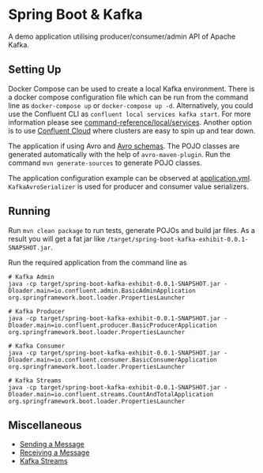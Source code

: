 # Spring Boot & Kafka

A demo application utilising producer/consumer/admin API of Apache Kafka.

## Setting Up

Docker Compose can be used to create a local Kafka environment. 
There is a docker compose configuration file which can be run from the command line as `docker-compose up` or `docker-compose up -d`.
Alternatively, you could use the Confluent CLI as `confluent local services kafka start`. 
For more information please see [command-reference/local/services](https://docs.confluent.io/confluent-cli/current/command-reference/local/services/index.html). 
Another option is to use [Confluent Cloud](https://confluent.cloud) where clusters are easy to spin up and tear down.

The application if using Avro and [Avro schemas](src/main/avro/PracticalSchemas.avsc). 
The POJO classes are generated automatically with the help of `avro-maven-plugin`.
Run the command `mvn generate-sources` to generate POJO classes.

The application configuration example can be observed at [application.yml](src/main/resources/application.yml). 
`KafkaAvroSerializer` is used for producer and consumer value serializers.

## Running

Run `mvn clean package` to run tests, generate POJOs and build jar files. As a result you will get a fat jar like `/target/spring-boot-kafka-exhibit-0.0.1-SNAPSHOT.jar`.

Run the required application from the command line as

```
# Kafka Admin
java -cp target/spring-boot-kafka-exhibit-0.0.1-SNAPSHOT.jar -Dloader.main=io.confluent.admin.BasicAdminApplication org.springframework.boot.loader.PropertiesLauncher

# Kafka Producer
java -cp target/spring-boot-kafka-exhibit-0.0.1-SNAPSHOT.jar -Dloader.main=io.confluent.producer.BasicProducerApplication org.springframework.boot.loader.PropertiesLauncher

# Kafka Consumer
java -cp target/spring-boot-kafka-exhibit-0.0.1-SNAPSHOT.jar -Dloader.main=io.confluent.consumer.BasicConsumerApplication org.springframework.boot.loader.PropertiesLauncher

# Kafka Streams
java -cp target/spring-boot-kafka-exhibit-0.0.1-SNAPSHOT.jar -Dloader.main=io.confluent.streams.CountAndTotalApplication org.springframework.boot.loader.PropertiesLauncher
```

## Miscellaneous

* [Sending a Message](https://docs.spring.io/spring-boot/docs/current/reference/html/messaging.html#messaging.kafka.sending)
* [Receiving a Message](https://docs.spring.io/spring-boot/docs/current/reference/html/messaging.html#messaging.kafka.receiving)
* [Kafka Streams](https://docs.spring.io/spring-boot/docs/current/reference/html/messaging.html#messaging.kafka.streams)
